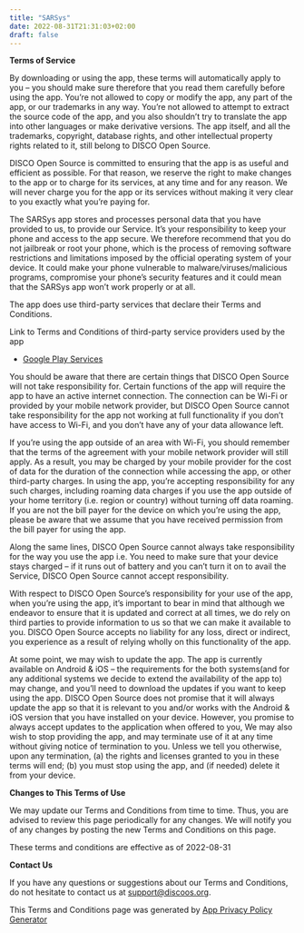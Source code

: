 ```yaml
---
title: "SARSys"
date: 2022-08-31T21:31:03+02:00
draft: false
---
```


**Terms of Service**

By downloading or using the app, these terms will automatically apply to you – you should make sure therefore that 
you read them carefully before using the app. You’re not allowed to copy or modify the app, any part of the app, 
or our trademarks in any way. You’re not allowed to attempt to extract the source code of the app, and you also 
shouldn’t try to translate the app into other languages or make derivative versions. The app itself, and all the 
trademarks, copyright, database rights, and other intellectual property rights related to it, still belong to 
DISCO Open Source.

DISCO Open Source is committed to ensuring that the app is as useful and efficient as possible. For that reason, 
we reserve the right to make changes to the app or to charge for its services, at any time and for any reason. We 
will never charge you for the app or its services without making it very clear to you exactly what you’re paying 
for.

The SARSys app stores and processes personal data that you have provided to us, to provide our Service. It’s your 
responsibility to keep your phone and access to the app secure. We therefore recommend that you do not jailbreak 
or root your phone, which is the process of removing software restrictions and limitations imposed by the official 
operating system of your device. It could make your phone vulnerable to malware/viruses/malicious programs, 
compromise your phone’s security features and it could mean that the SARSys app won’t work properly or at all.

The app does use third-party services that declare their Terms and Conditions.

Link to Terms and Conditions of third-party service providers used by the app

*   [Google Play Services](https://policies.google.com/terms)

You should be aware that there are certain things that DISCO Open Source will not take responsibility for. Certain 
functions of the app will require the app to have an active internet connection. The connection can be Wi-Fi or 
provided by your mobile network provider, but DISCO Open Source cannot take responsibility for the app not working 
at full functionality if you don’t have access to Wi-Fi, and you don’t have any of your data allowance left.

If you’re using the app outside of an area with Wi-Fi, you should remember that the terms of the agreement with 
your mobile network provider will still apply. As a result, you may be charged by your mobile provider for the 
cost of data for the duration of the connection while accessing the app, or other third-party charges. In using 
the app, you’re accepting responsibility for any such charges, including roaming data charges if you use the app 
outside of your home territory (i.e. region or country) without turning off data roaming. If you are not the bill 
payer for the device on which you’re using the app, please be aware that we assume that you have received 
permission from the bill payer for using the app.

Along the same lines, DISCO Open Source cannot always take responsibility for the way you use the app i.e. You 
need to make sure that your device stays charged – if it runs out of battery and you can’t turn it on to avail the 
Service, DISCO Open Source cannot accept responsibility.

With respect to DISCO Open Source’s responsibility for your use of the app, when you’re using the app, it’s 
important to bear in mind that although we endeavor to ensure that it is updated and correct at all times, we do 
rely on third parties to provide information to us so that we can make it available to you. DISCO Open Source 
accepts no liability for any loss, direct or indirect, you experience as a result of relying wholly on this 
functionality of the app.

At some point, we may wish to update the app. The app is currently available on Android & iOS – the requirements 
for the both systems(and for any additional systems we decide to extend the availability of the app to) may 
change, and you’ll need to download the updates if you want to keep using the app. DISCO Open Source does not 
promise that it will always update the app so that it is relevant to you and/or works with the Android & iOS 
version that you have installed on your device. However, you promise to always accept updates to the application 
when offered to you, We may also wish to stop providing the app, and may terminate use of it at any time without 
giving notice of termination to you. Unless we tell you otherwise, upon any termination, (a) the rights and 
licenses granted to you in these terms will end; (b) you must stop using the app, and (if needed) delete it from 
your device.

**Changes to This Terms of Use**

We may update our Terms and Conditions from time to time. Thus, you are advised to review this page periodically 
for any changes. We will notify you of any changes by posting the new Terms and Conditions on this page.

These terms and conditions are effective as of 2022-08-31

**Contact Us**

If you have any questions or suggestions about our Terms and Conditions, do not hesitate to contact us at 
support@discoos.org.

This Terms and Conditions page was generated by [App Privacy Policy 
Generator](https://app-privacy-policy-generator.nisrulz.com/)

